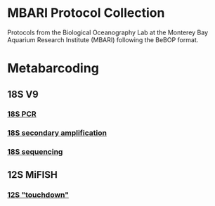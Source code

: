 # MBARI Protocol Collection

Protocols from the Biological Oceanography Lab at the Monterey Bay Aquarium Research Institute (MBARI) following the BeBOP format.


# Metabarcoding

## 18S V9

### [18S PCR](protocol_18S_PCR.md)
### [18S secondary amplification](protocol_18S_secondary_amplification.md)
### [18S sequencing](protocol_18S_sequencing.md)

## 12S MiFISH

### [12S "touchdown"](protocol_12S_PCR_touchdown.md)
